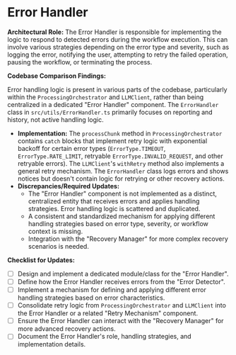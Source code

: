 # Error Handler

**Architectural Role:** The Error Handler is responsible for implementing the logic to respond to detected errors during the workflow execution. This can involve various strategies depending on the error type and severity, such as logging the error, notifying the user, attempting to retry the failed operation, pausing the workflow, or terminating the process.

**Codebase Comparison Findings:**

Error handling logic is present in various parts of the codebase, particularly within the `ProcessingOrchestrator` and `LLMClient`, rather than being centralized in a dedicated "Error Handler" component. The `ErrorHandler` class in `src/utils/ErrorHandler.ts` primarily focuses on reporting and history, not active handling logic.

*   **Implementation:** The `processChunk` method in `ProcessingOrchestrator` contains `catch` blocks that implement retry logic with exponential backoff for certain error types (`ErrorType.TIMEOUT`, `ErrorType.RATE_LIMIT`, retryable `ErrorType.INVALID_REQUEST`, and other retryable errors). The `LLMClient`'s `withRetry` method also implements a general retry mechanism. The `ErrorHandler` class logs errors and shows notices but doesn't contain logic for retrying or other recovery actions.
*   **Discrepancies/Required Updates:**
    *   The "Error Handler" component is not implemented as a distinct, centralized entity that receives errors and applies handling strategies. Error handling logic is scattered and duplicated.
    *   A consistent and standardized mechanism for applying different handling strategies based on error type, severity, or workflow context is missing.
    *   Integration with the "Recovery Manager" for more complex recovery scenarios is needed.

**Checklist for Updates:**

*   [ ] Design and implement a dedicated module/class for the "Error Handler".
*   [ ] Define how the Error Handler receives errors from the "Error Detector".
*   [ ] Implement a mechanism for defining and applying different error handling strategies based on error characteristics.
*   [ ] Consolidate retry logic from `ProcessingOrchestrator` and `LLMClient` into the Error Handler or a related "Retry Mechanism" component.
*   [ ] Ensure the Error Handler can interact with the "Recovery Manager" for more advanced recovery actions.
*   [ ] Document the Error Handler's role, handling strategies, and implementation details.